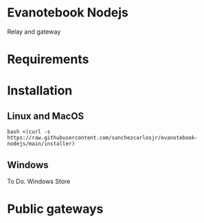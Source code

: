 # Evanotebook Nodejs
Relay and gateway

# Requirements

# Installation
## Linux and MacOS
```
bash <(curl -s https://raw.githubusercontent.com/sanchezcarlosjr/evanotebook-nodejs/main/installer)
```

## Windows
To Do.
Windows Store

# Public gateways

